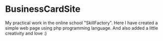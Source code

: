 # BusinessCardSite
My practical work in the online school "SkillFactory". 
Here I have created a simple web page using php programming language. 
And also added a little creativity and love :)
